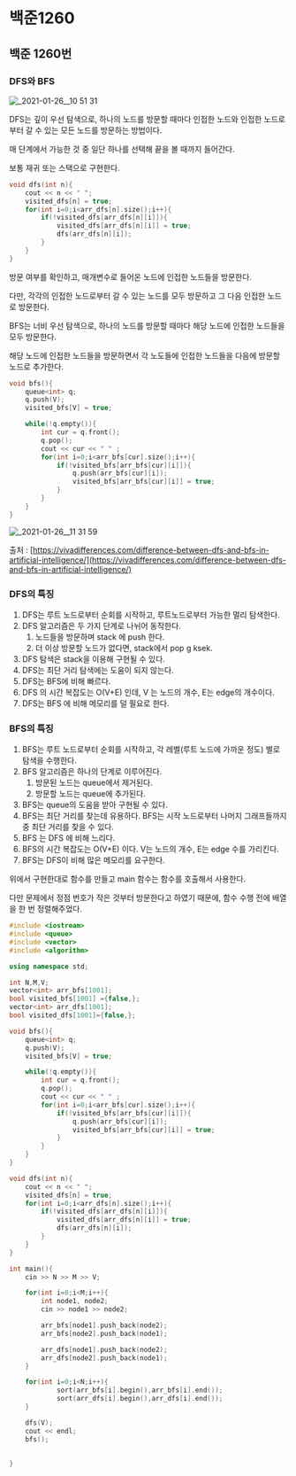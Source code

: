 # 백준1260

## 백준 1260번

### DFS와 BFS
![_2021-01-26__10 51 31](https://user-images.githubusercontent.com/55180768/106847271-f2b48380-66f1-11eb-8fc2-90050d08ba0b.png)

DFS는 깊이 우선 탐색으로, 하나의 노드를 방문할 때마다 인접한 노드와 인접한 노드로부터 갈 수 있는 모든 노드를 방문하는 방법이다. 

매 단계에서 가능한 것 중 일단 하나를 선택해 끝을 볼 때까지 들어간다. 

보통 재귀 또는 스택으로 구현한다. 

```cpp
void dfs(int n){
    cout << n << " ";
    visited_dfs[n] = true;
    for(int i=0;i<arr_dfs[n].size();i++){
        if(!visited_dfs[arr_dfs[n][i]]){
            visited_dfs[arr_dfs[n][i]] = true;
            dfs(arr_dfs[n][i]);
        }
    }
}
```

방문 여부를 확인하고, 매개변수로 들어온 노드에 인접한 노드들을 방문한다. 

다만, 각각의 인접한 노드로부터 갈 수 있는 노드를 모두 방문하고 그 다음 인접한 노드로 방문한다. 

BFS는 너비 우선 탐색으로, 하나의 노드를 방문할 때마다 해당 노드에 인접한 노드들을 모두 방문한다. 

해당 노드에 인접한 노드들을 방문하면서 각 노도들에 인접한 노드들을 다음에 방문할 노드로 추가한다. 

```cpp
void bfs(){
    queue<int> q;
    q.push(V);
    visited_bfs[V] = true;

    while(!q.empty()){
        int cur = q.front();
        q.pop();
        cout << cur << " " ;
        for(int i=0;i<arr_bfs[cur].size();i++){
            if(!visited_bfs[arr_bfs[cur][i]]){
                q.push(arr_bfs[cur][i]);
                visited_bfs[arr_bfs[cur][i]] = true;
            }
        }
    }
}
```

![_2021-01-26__11 31 59](https://user-images.githubusercontent.com/55180768/106847278-f7793780-66f1-11eb-808a-68d1b1c14e29.png)


출처 : [https://vivadifferences.com/difference-between-dfs-and-bfs-in-artificial-intelligence/](https://vivadifferences.com/difference-between-dfs-and-bfs-in-artificial-intelligence/)

### DFS의 특징

1. DFS는 루트 노드로부터 순회를 시작하고, 루트노드로부터 가능한 멀리 탐색한다. 
2. DFS 알고리즘은 두 가지 단계로 나뉘어 동작한다. 
    1. 노드들을 방문하며 stack 에 push 한다.
    2. 더 이상 방문할 노드가 없다면, stack에서 pop g ksek. 
3. DFS 탐색은 stack을 이용해 구현될 수 있다. 
4. DFS는 최단 거리 탐색에는 도움이 되지 않는다. 
5. DFS는 BFS에 비해 빠르다. 
6. DFS 의 시간 복잡도는 O(V+E) 인데, V 는 노드의 개수, E는 edge의 개수이다. 
7. DFS는 BFS 에 비해 메모리를 덜 필요로 한다. 

### BFS의 특징

1. BFS는 루트 노드로부터 순회를 시작하고, 각 레벨(루트 노드에 가까운 정도) 별로 탐색을 수행한다. 
2. BFS 알고리즘은 하나의 단계로 이루어진다. 
    1. 방문된 노드는 queue에서 제거된다. 
    2. 방문할 노드는 queue에 추가된다.
3. BFS는 queue의 도움을 받아 구현될 수 있다. 
4. BFS는 최단 거리를 찾는데 유용하다. BFS는 시작 노드로부터 나머지 그래프들까지 중 최단 거리를 찾을 수 있다. 
5. BFS 는 DFS 에 비해 느리다. 
6. BFS의 시간 복잡도는 O(V+E) 이다. V는 노드의 개수, E는 edge 수를 가리킨다. 
7. BFS는 DFS이 비해 많은 메모리를 요구한다.

위에서 구현한대로 함수를 만들고 main 함수는 함수를 호출해서 사용한다. 

다만 문제에서 정점 번호가 작은 것부터 방문한다고 하였기 때문에, 함수 수행 전에 배열을 한 번 정렬해주었다. 

```cpp
#include <iostream>
#include <queue>
#include <vector>
#include <algorithm>

using namespace std;

int N,M,V;
vector<int> arr_bfs[1001];
bool visited_bfs[1001] ={false,};
vector<int> arr_dfs[1001];
bool visited_dfs[1001]={false,};

void bfs(){
    queue<int> q;
    q.push(V);
    visited_bfs[V] = true;

    while(!q.empty()){
        int cur = q.front();
        q.pop();
        cout << cur << " " ;
        for(int i=0;i<arr_bfs[cur].size();i++){
            if(!visited_bfs[arr_bfs[cur][i]]){
                q.push(arr_bfs[cur][i]);
                visited_bfs[arr_bfs[cur][i]] = true;
            }
        }
    }
}

void dfs(int n){
    cout << n << " ";
    visited_dfs[n] = true;
    for(int i=0;i<arr_dfs[n].size();i++){
        if(!visited_dfs[arr_dfs[n][i]]){
            visited_dfs[arr_dfs[n][i]] = true;
            dfs(arr_dfs[n][i]);
        }
    }
}

int main(){
    cin >> N >> M >> V;

    for(int i=0;i<M;i++){
        int node1, node2;
        cin >> node1 >> node2;

        arr_bfs[node1].push_back(node2);
        arr_bfs[node2].push_back(node1);

        arr_dfs[node1].push_back(node2);
        arr_dfs[node2].push_back(node1);
    }

    for(int i=0;i<N;i++){
            sort(arr_bfs[i].begin(),arr_bfs[i].end());
            sort(arr_dfs[i].begin(),arr_dfs[i].end());
    }

    dfs(V);
    cout << endl;
    bfs();
   
    
}
```
